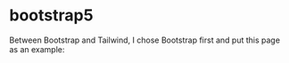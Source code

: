 # bootstrap5
Between Bootstrap and Tailwind, I chose Bootstrap first and put this page as an example:








